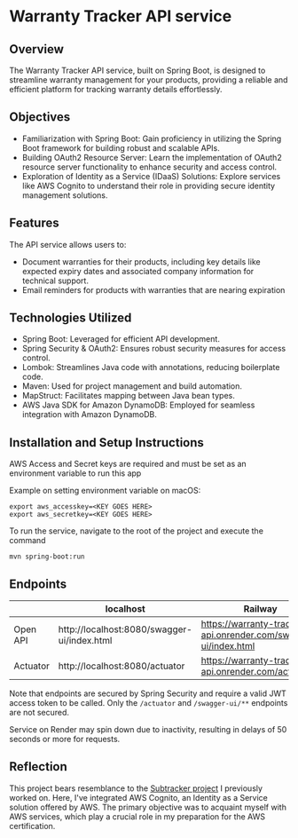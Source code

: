 # Warranty Tracker API service

## Overview
The Warranty Tracker API service, built on Spring Boot, is designed to streamline warranty management for your products, providing a reliable and efficient platform for tracking warranty details effortlessly.

## Objectives
* Familiarization with Spring Boot: Gain proficiency in utilizing the Spring Boot framework for building robust and scalable APIs.
* Building OAuth2 Resource Server: Learn the implementation of OAuth2 resource server functionality to enhance security and access control.
* Exploration of Identity as a Service (IDaaS) Solutions: Explore services like AWS Cognito to understand their role in providing secure identity management solutions.

## Features
The API service allows users to:

* Document warranties for their products, including key details like expected expiry dates and associated company information for technical support.
* Email reminders for products with warranties that are nearing expiration


## Technologies Utilized
* Spring Boot: Leveraged for efficient API development.
* Spring Security & OAuth2: Ensures robust security measures for access control.
* Lombok: Streamlines Java code with annotations, reducing boilerplate code.
* Maven: Used for project management and build automation.
* MapStruct: Facilitates mapping between Java bean types.
* AWS Java SDK for Amazon DynamoDB: Employed for seamless integration with Amazon DynamoDB.
  


## Installation and Setup Instructions
AWS Access and Secret keys are required and must be set as an environment variable to run this app

Example on setting environment variable on macOS:
```
export aws_accesskey=<KEY GOES HERE>
export aws_secretkey=<KEY GOES HERE>
```

To run the service, navigate to the root of the project and execute the command

```
mvn spring-boot:run
```
## Endpoints
|          | localhost                                   | Railway                                                     |
|----------|---------------------------------------------|-------------------------------------------------------------|
| Open API | http://localhost:8080/swagger-ui/index.html | https://warranty-tracker-api.onrender.com/swagger-ui/index.html |
| Actuator | http://localhost:8080/actuator              | https://warranty-tracker-api.onrender.com/actuator              |

Note that endpoints are secured by Spring Security and require a valid JWT access token to be called. Only the `/actuator` and `/swagger-ui/**` endpoints are not secured. 

Service on Render may spin down due to inactivity, resulting in delays of 50 seconds or more for requests.

## Reflection

This project bears resemblance to the [Subtracker project](https://github.com/649000/subtracker-rest-api) I previously worked on. Here, I've integrated AWS Cognito, an Identity as a Service solution offered by AWS. The primary objective was to acquaint myself with AWS services, which play a crucial role in my preparation for the AWS certification.

